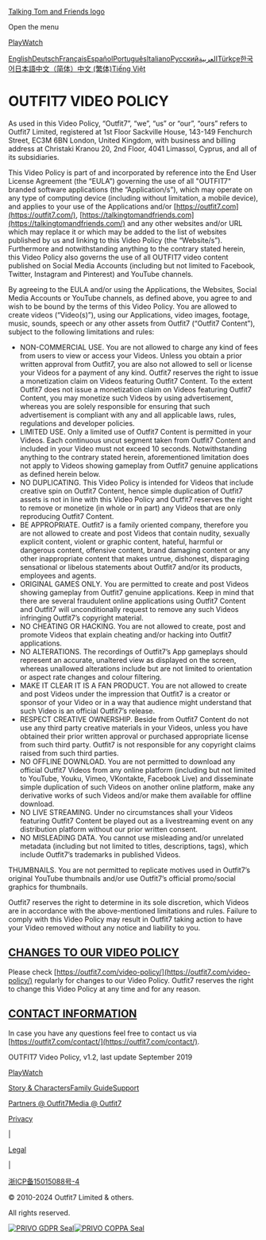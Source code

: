 [Talking Tom and Friends logo](https://outfit7.com/)

Open the menu

[Play](https://outfit7.com/apps)[Watch](https://outfit7.com/videos)

[English](https://outfit7.com/video-policy/en)[Deutsch](https://outfit7.com/video-policy/de)[Français](https://outfit7.com/video-policy/fr)[Español](https://outfit7.com/video-policy/es)[Português](https://outfit7.com/video-policy/pt)[Italiano](https://outfit7.com/video-policy/it)[Pусский](https://outfit7.com/video-policy/ru)[العربية](https://outfit7.com/video-policy/ar)[Türkçe](https://outfit7.com/video-policy/tr)[한국어](https://outfit7.com/video-policy/ko)[日本語](https://outfit7.com/video-policy/ja)[中文（简体）](https://outfit7.com/video-policy/zh-simp)[中文 (繁体)](https://outfit7.com/video-policy/zh-trad)[Tiếng Việt](https://outfit7.com/video-policy/vi)

OUTFIT7 VIDEO POLICY
====================

As used in this Video Policy, “Outfit7”, “we”, “us” or “our”, “ours” refers to Outfit7 Limited, registered at 1st Floor Sackville House, 143-149 Fenchurch Street, EC3M 6BN London, United Kingdom, with business and billing address at Christaki Kranou 20, 2nd Floor, 4041 Limassol, Cyprus, and all of its subsidiaries.

This Video Policy is part of and incorporated by reference into the End User License Agreement (the “EULA”) governing the use of all "OUTFIT7" branded software applications (the “Application/s”), which may operate on any type of computing device (including without limitation, a mobile device), and applies to your use of the Applications and/or [https://outfit7.com](https://outfit7.com/), [https://talkingtomandfriends.com](https://talkingtomandfriends.com/) and any other websites and/or URL which may replace it or which may be added to the list of websites published by us and linking to this Video Policy (the “Website/s”). Furthermore and notwithstanding anything to the contrary stated herein, this Video Policy also governs the use of all OUTFIT7 video content published on Social Media Accounts (including but not limited to Facebook, Twitter, Instagram and Pinterest) and YouTube channels.

By agreeing to the EULA and/or using the Applications, the Websites, Social Media Accounts or YouTube channels, as defined above, you agree to and wish to be bound by the terms of this Video Policy. You are allowed to create videos (“Video(s)”), using our Applications, video images, footage, music, sounds, speech or any other assets from Outfit7 (“Outfit7 Content”), subject to the following limitations and rules:

* NON-COMMERCIAL USE. You are not allowed to charge any kind of fees from users to view or access your Videos. Unless you obtain a prior written approval from Outfit7, you are also not allowed to sell or license your Videos for a payment of any kind. Outfit7 reserves the right to issue a monetization claim on Videos featuring Outfit7 Content. To the extent Outfit7 does not issue a monetization claim on Videos featuring Outfit7 Content, you may monetize such Videos by using advertisement, whereas you are solely responsible for ensuring that such advertisement is compliant with any and all applicable laws, rules, regulations and developer policies.
* LIMITED USE. Only a limited use of Outfit7 Content is permitted in your Videos. Each continuous uncut segment taken from Outfit7 Content and included in your Video must not exceed 10 seconds. Notwithstanding anything to the contrary stated herein, aforementioned limitation does not apply to Videos showing gameplay from Outfit7 genuine applications as defined herein below.
* NO DUPLICATING. This Video Policy is intended for Videos that include creative spin on Outfit7 Content, hence simple duplication of Outfit7 assets is not in line with this Video Policy and Outfit7 reserves the right to remove or monetize (in whole or in part) any Videos that are only reproducing Outfit7 Content.
* BE APPROPRIATE. Outfit7 is a family oriented company, therefore you are not allowed to create and post Videos that contain nudity, sexually explicit content, violent or graphic content, hateful, harmful or dangerous content, offensive content, brand damaging content or any other inappropriate content that makes untrue, dishonest, disparaging sensational or libelous statements about Outfit7 and/or its products, employees and agents.
* ORIGINAL GAMES ONLY. You are permitted to create and post Videos showing gameplay from Outfit7 genuine applications. Keep in mind that there are several fraudulent online applications using Outfit7 Content and Outfit7 will unconditionally request to remove any such Videos infringing Outfit7’s copyright material.
* NO CHEATING OR HACKING. You are not allowed to create, post and promote Videos that explain cheating and/or hacking into Outfit7 applications.
* NO ALTERATIONS. The recordings of Outfit7’s App gameplays should represent an accurate, unaltered view as displayed on the screen, whereas unallowed alterations include but are not limited to orientation or aspect rate changes and colour filtering.
* MAKE IT CLEAR IT IS A FAN PRODUCT. You are not allowed to create and post Videos under the impression that Outfit7 is a creator or sponsor of your Video or in a way that audience might understand that such Video is an official Outfit7’s release.
* RESPECT CREATIVE OWNERSHIP. Beside from Outfit7 Content do not use any third party creative materials in your Videos, unless you have obtained their prior written approval or purchased appropriate license from such third party. Outfit7 is not responsible for any copyright claims raised from such third parties.
* NO OFFLINE DOWNLOAD. You are not permitted to download any official Outfit7 Videos from any online platform (including but not limited to YouTube, Youku, Vimeo, VKontakte, Facebook Live) and disseminate simple duplication of such Videos on another online platform, make any derivative works of such Videos and/or make them available for offline download.
* NO LIVE STREAMING. Under no circumstances shall your Videos featuring Outfit7 Content be played out as a livestreaming event on any distribution platform without our prior written consent.
* NO MISLEADING DATA. You cannot use misleading and/or unrelated metadata (including but not limited to titles, descriptions, tags), which include Outfit7’s trademarks in published Videos.

THUMBNAILS. You are not permitted to replicate motives used in Outfit7’s original YouTube thumbnails and/or use Outfit7’s official promo/social graphics for thumbnails.

Outfit7 reserves the right to determine in its sole discretion, which Videos are in accordance with the above-mentioned limitations and rules. Failure to comply with this Video Policy may result in Outfit7 taking action to have your Video removed without any notice and liability to you.

[CHANGES TO OUR VIDEO POLICY](#changes-to-our-video-policy)
-----------------------------------------------------------

Please check [https://outfit7.com/video-policy/](https://outfit7.com/video-policy/) regularly for changes to our Video Policy. Outfit7 reserves the right to change this Video Policy at any time and for any reason.

[CONTACT INFORMATION](#contact-information)
-------------------------------------------

In case you have any questions feel free to contact us via [https://outfit7.com/contact/](https://outfit7.com/contact/).

OUTFIT7 Video Policy, v1.2, last update September 2019

[](https://outfit7.com/)

[Play](https://outfit7.com/apps)[Watch](https://outfit7.com/videos)

[Story & Characters](https://outfit7.com/story-and-characters)[Family Guide](https://outfit7.com/family-guide)[Support](https://outfit7.com/support)

[Partners @ Outfit7](https://outfit7.com/partner-up)[Media @ Outfit7](https://outfit7.com/press-page/)

[Privacy](https://outfit7.com/privacy-general)

|

[Legal](https://outfit7.com/legal-general)

|

[浙ICP备15015088号-4](https://www.miibeian.gov.cn/publish/query/indexFirst.action)

© 2010-2024 Outfit7 Limited & others. 

All rights reserved.

[![PRIVO GDPR Seal](https://o7web.com/cdn-cgi/image/f=auto/https://cdn-ttf.o7web.com/assets/public/img/seal-gdpr.png)](https://cert.privo.com/#/companies/outfit7)[![PRIVO COPPA Seal](https://o7web.com/cdn-cgi/image/f=auto/https://cdn-ttf.o7web.com/assets/public/img/seal-coppa.png)](https://cert.privo.com/#/companies/outfit7)